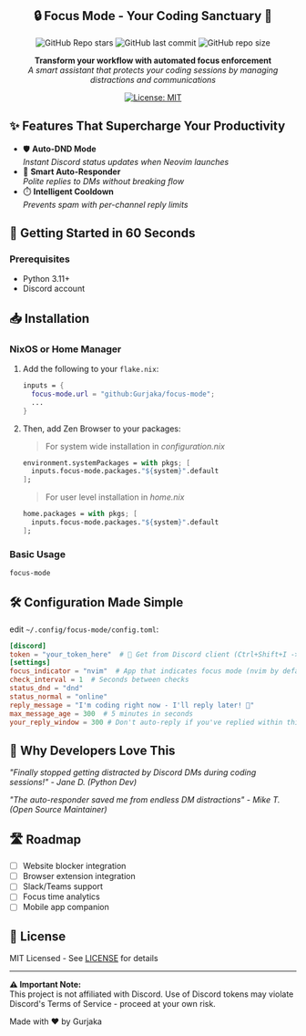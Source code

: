 <div align="center">

## 🔒 Focus Mode - Your Coding Sanctuary 🚀

![GitHub Repo stars](https://img.shields.io/github/stars/Gurjaka/focus-mode?style=for-the-badge&labelColor=2e3440&color=5e81ac) ![GitHub last commit](https://img.shields.io/github/last-commit/Gurjaka/focus-mode?style=for-the-badge&labelColor=2e3440&color=5e81ac) ![GitHub repo size](https://img.shields.io/github/repo-size/Gurjaka/focus-mode?style=for-the-badge&labelColor=2e3440&color=5e81ac)

**Transform your workflow with automated focus enforcement**  
*A smart assistant that protects your coding sessions by managing distractions and communications*

[![License: MIT](https://img.shields.io/badge/License-MIT-yellow.svg)](https://opensource.org/licenses/MIT)
<!--[![PyPI Version](https://img.shields.io/pypi/v/focus-mode?color=blue&logo=pypi&logoColor=white)](https://pypi.org/project/focus-mode/)-->
<!--[![Build Status](https://img.shields.io/github/actions/workflow/status/Gurjaka/focus-mode/build.yml?logo=github)](https://github.com/Gurjaka/focus-mode/actions)-->

</div>

## ✨ Features That Supercharge Your Productivity

- 🛡️ **Auto-DND Mode**  
  _Instant Discord status updates when Neovim launches_
- 🤖 **Smart Auto-Responder**  
  _Polite replies to DMs without breaking flow_
- ⏱️ **Intelligent Cooldown**  
  _Prevents spam with per-channel reply limits_

## 🚀 Getting Started in 60 Seconds

### Prerequisites
- Python 3.11+
- Discord account

## 📥 Installation

### NixOS or Home Manager

1. Add the following to your `flake.nix`:

    ```nix
    inputs = {
      focus-mode.url = "github:Gurjaka/focus-mode";
      ...
    }
    ```

2. Then, add Zen Browser to your packages:
    > For system wide installation in *configuration.nix*
    ```nix
    environment.systemPackages = with pkgs; [
      inputs.focus-mode.packages."${system}".default
    ];
    ```

    > For user level installation in *home.nix*
    ```nix
    home.packages = with pkgs; [
      inputs.focus-mode.packages."${system}".default
    ];
    ```

<!--### Traditional distros-->
<!---->
<!--    # Install with pip-->
<!--    pip install focus-mode-->
<!---->
<!--    # Or get the bleeding edge version-->
<!--    pip install git+https://github.com/Gurjaka/focus-mode.git-->

### Basic Usage
```bash
focus-mode
```

## 🛠️ Configuration Made Simple

edit `~/.config/focus-mode/config.toml`:
```toml
[discord]
token = "your_token_here"  # 🔑 Get from Discord client (Ctrl+Shift+I -> Network -> Filter science -> Copy Authorization)
[settings]
focus_indicator = "nvim"  # App that indicates focus mode (nvim by default)
check_interval = 1  # Seconds between checks
status_dnd = "dnd"
status_normal = "online"
reply_message = "I'm coding right now - I'll reply later! 🚀"
max_message_age = 300  # 5 minutes in seconds
your_reply_window = 300 # Don't auto-reply if you've replied within this many seconds
```


## 🌟 Why Developers Love This

*"Finally stopped getting distracted by Discord DMs during coding sessions!" - Jane D. (Python Dev)*

*"The auto-responder saved me from endless DM distractions" - Mike T. (Open Source Maintainer)*

## 🛣️ Roadmap

- [ ] Website blocker integration
- [ ] Browser extension integration
- [ ] Slack/Teams support
- [ ] Focus time analytics
- [ ] Mobile app companion

<!--## 🤝 Contributing-->
<!---->
<!--We welcome code warriors! Please read our:-->
<!--- [Contribution Guidelines](CONTRIBUTING.md)-->
<!--- [Code of Conduct](CODE_OF_CONDUCT.md)-->
<!--- [Security Policy](SECURITY.md)-->

## 📜 License

MIT Licensed - See [LICENSE](LICENSE) for details

---

**⚠️ Important Note:**  
This project is not affiliated with Discord. Use of Discord tokens may violate Discord's Terms of Service - proceed at your own risk.

Made with ❤️  by Gurjaka
